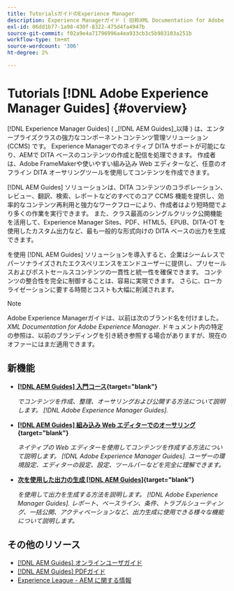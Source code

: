```yaml
---
title: TutorialsガイドのExperience Manager
description: Experience Managerガイド ( 旧称XML Documentation for Adobe Experience Manager) のチュートリアルビデオを見つけます。 ネイティブの DITA サポートと、構造化されたオーサリングのExperience Manager。
exl-id: 06dd1b77-1a98-430f-8322-475d4fa4947b
source-git-commit: f02a9e4a71796996a4ea933cb3c5b983103a251b
workflow-type: tm+mt
source-wordcount: '306'
ht-degree: 2%

---
```


# Tutorials [!DNL Adobe Experience Manager Guides] {#overview}

[!DNL Experience Manager Guides] ( _[!DNL AEM Guides]_以降 ) は、エンタープライズクラスの強力なコンポーネントコンテンツ管理ソリューション (CCMS) です。 Experience Managerでのネイティブ DITA サポートが可能になり、AEMで DITA ベースのコンテンツの作成と配信を処理できます。 作成者は、Adobe FrameMakerや使いやすい組み込み Web エディターなど、任意のオフライン DITA オーサリングツールを使用してコンテンツを作成できます。

[!DNL AEM Guides] ソリューションは、DITA コンテンツのコラボレーション、レビュー、翻訳、検索、レポートなどのすべてのコア CCMS 機能を提供し、効率的なコンテンツ再利用と強力なワークフローにより、作成者はより短時間でより多くの作業を実行できます。 また、クラス最高のシングルクリック公開機能を活用して、Experience Manager Sites、PDF、HTML5、EPUB、DITA-OT を使用したカスタム出力など、最も一般的な形式向けの DITA ベースの出力を生成できます。

を使用 [!DNL AEM Guides] ソリューションを導入すると、企業はシームレスでパーソナライズされたエクスペリエンスをエンドユーザーに提供し、プリセールスおよびポストセールスコンテンツの一貫性と統一性を確保できます。 コンテンツの整合性を完全に制御することは、容易に実現できます。 さらに、ローカライゼーションに要する時間とコストも大幅に削減されます。

>[!NOTE]
> 
> Adobe Experience Managerガイドは、以前は次のブランド名を付けました。 _XML Documentation for Adobe Experience Manager_. ドキュメント内の特定の参照は、以前のブランディングを引き続き参照する場合がありますが、現在のオファーにはまだ適用できます。

## 新機能

* **[[!DNL AEM Guides] 入門コース](https://experienceleague.adobe.com/docs/experience-manager-guides-learn/videos/getting-started/overview.html){target="blank"}**

  _でコンテンツを作成、整理、オーサリングおよび公開する方法について説明します。 [!DNL Adobe Experience Manager Guides]._

* **[[!DNL AEM Guides] 組み込み Web エディターでのオーサリング](https://experienceleague.adobe.com/docs/experience-manager-guides-learn/videos/advanced-user-guide/overview.html){target="blank"}**

  _ネイティブの Web エディターを使用してコンテンツを作成する方法について説明します。  [!DNL Adobe Experience Manager Guides]. ユーザーの環境設定、エディターの設定、設定、ツールバーなどを完全に理解できます。_

* **[次を使用した出力の生成 [!DNL AEM Guides]](https://experienceleague.adobe.com/docs/experience-manager-guides-learn/videos/output-generation/overview.html){target="blank"}**

  _を使用して出力を生成する方法を説明します。 [!DNL Adobe Experience Manager Guides]. レポート、ベースライン、条件、トラブルシューティング、一括公開、アクティベーションなど、出力生成に使用できる様々な機能について説明します。_


<!--

Dummy links cause validation to fail

## Staff Picks

<table>
<tr>
  <td>
    <a href="#">
      <img alt="400 x 225px" src="myimage.png" />
    </a>
    <div>
      <a href="#">
    <strong>Enablement Content 1</strong>
    </a>
    </div>
    <p>
    <em>A brief description of enablement content.</em>
    <p>
  </td>
   <td>
    <a href="#">
      <img alt="400 x 225px" src="myimage.png" />
    </a>
    <div>
      <a href="#">
    <strong>Enablement Content 1</strong>
    </a>
    </div>
    <p>
    <em>A brief description of enablement content.</em>
    <p>
  </td>
  <td>
    <a href="#">
      <img alt="400 x 225px" src="myimage.png" />
    </a>
    <div>
      <a href="#">
    <strong>Enablement Content 1</strong>
    </a>
    </div>
    <p>
    <em>A brief description of enablement content.</em>
    <p>
  </td>
</tr>
</table>

-->


## その他のリソース

* [[!DNL AEM Guides] オンラインユーザガイド](https://help.adobe.com/en_US/xml-documentation-for-adobe-experience-manager/index.html)
* [[!DNL AEM Guides] PDFガイド](https://helpx.adobe.com/support/xml-documentation-for-experience-manager.html)
* [Experience League - AEM に関する情報](https://experienceleague.adobe.com/?lang=ja#recommended/solutions/experience-manager)

